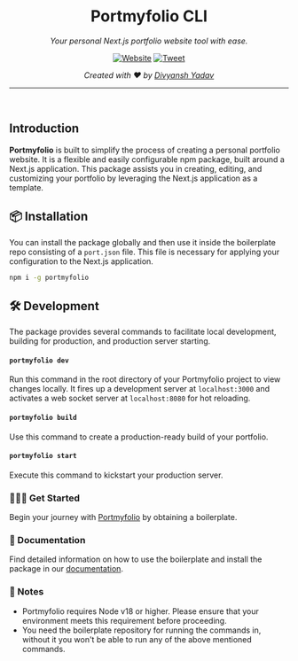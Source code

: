 <div align="center">

# Portmyfolio CLI

_Your personal Next.js portfolio website tool with ease._

[![Website](https://img.shields.io/website?url=https%3A%2F%2Fwww.portmyfolio.com&logo=portmyfolio)](https://www.portmyfolio.com/) [![Tweet](https://img.shields.io/twitter/url?url=https%3A%2F%2Fwww.portmyfolio.com%2F)](https://twitter.com/intent/tweet?url=&text=Check%20out%20%40Yadivyansh)

_Created with ❤︎ by [Divyansh Yadav](https://divyanshyadav.com)_

</div>

---

<br />

## Introduction

**Portmyfolio** is built to simplify the process of creating a personal portfolio website. It is a flexible and easily configurable npm package, built around a Next.js application. This package assists you in creating, editing, and customizing your portfolio by leveraging the Next.js application as a template.


## 📦 Installation

You can install the package globally and then use it inside the boilerplate repo consisting of a `port.json` file. This file is necessary for applying your configuration to the Next.js application.

```bash
npm i -g portmyfolio
```


## 🛠 Development

The package provides several commands to facilitate local development, building for production, and production server starting.

#### `portmyfolio dev`

Run this command in the root directory of your Portmyfolio project to view changes locally. It fires up a development server at `localhost:3000` and activates a web socket server at `localhost:8080` for hot reloading.

#### `portmyfolio build`

Use this command to create a production-ready build of your portfolio.

#### `portmyfolio start`

Execute this command to kickstart your production server.

### 🏃🏻‍♂️ Get Started

Begin your journey with [Portmyfolio](https://www.portmyfolio.com/) by obtaining a boilerplate.

### 📘 Documentation 

Find detailed information on how to use the boilerplate and install the package in our [documentation](https://docs.portmyfolio.com/introduction).


### 📝 Notes

- Portmyfolio requires Node v18 or higher. Please ensure that your environment meets this requirement before proceeding.
- You need the boilerplate repository for running the commands in, without it you won't be able to run any of the above mentioned commands.

